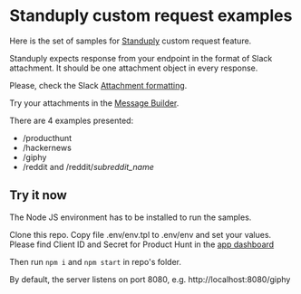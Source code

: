 Standuply custom request examples
=================================

Here is the set of samples for [Standuply](https://standuply.com) custom request feature.

Standuply expects response from your endpoint in the format of Slack attachment. It should be one attachment object in every response.

Please, check the Slack [Attachment formatting](https://api.slack.com/docs/message-attachments).

Try your attachments in the [Message Builder](https://api.slack.com/docs/messages/builder?msg=%7B%22attachments%22%3A%5B%7B%22fallback%22%3A%22Giphy%20daily%20digest.%22%2C%22color%22%3A%22%2336a64f%22%2C%22pretext%22%3A%22A%20trending%20gif%22%2C%22title%22%3A%22Giphy%22%2C%22title_link%22%3A%22https%3A%2F%2Fgiphy.com%2F%22%2C%22image_url%22%3A%22https%3A%2F%2Fmedia3.giphy.com%2Fmedia%2FS3Ot3hZ5bcy8o%2Fgiphy.gif%22%2C%22thumb_url%22%3A%22https%3A%2F%2Fmedia3.giphy.com%2Fmedia%2FS3Ot3hZ5bcy8o%2F100_s.gif%22%2C%22footer%22%3A%22Standuply%22%2C%22footer_icon%22%3A%22https%3A%2F%2Fapp.standuply.com%2Fimg%2F16.png%22%2C%22ts%22%3A1504835585.527%7D%5D%7D).

There are 4 examples presented:
* /producthunt
* /hackernews
* /giphy
* /reddit and /reddit/_subreddit_name_

Try it now
----------
The Node JS environment has to be installed to run the samples.

Clone this repo. Copy file .env/env.tpl to .env/env and set your values.
Please find Client ID and Secret for Product Hunt in the [app dashboard](https://www.producthunt.com/v1/oauth/applications)

Then run
```npm i```
and
```npm start```
in repo's folder.

By default, the server listens on port 8080, e.g. http://localhost:8080/giphy

